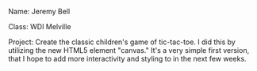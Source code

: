 Name: Jeremy Bell

Class: WDI Melville

Project: Create the classic children's game of tic-tac-toe. I did this by utilizing the new HTML5 element "canvas." It's a very simple first version, that I hope to add more interactivity and styling to in the next few weeks.
